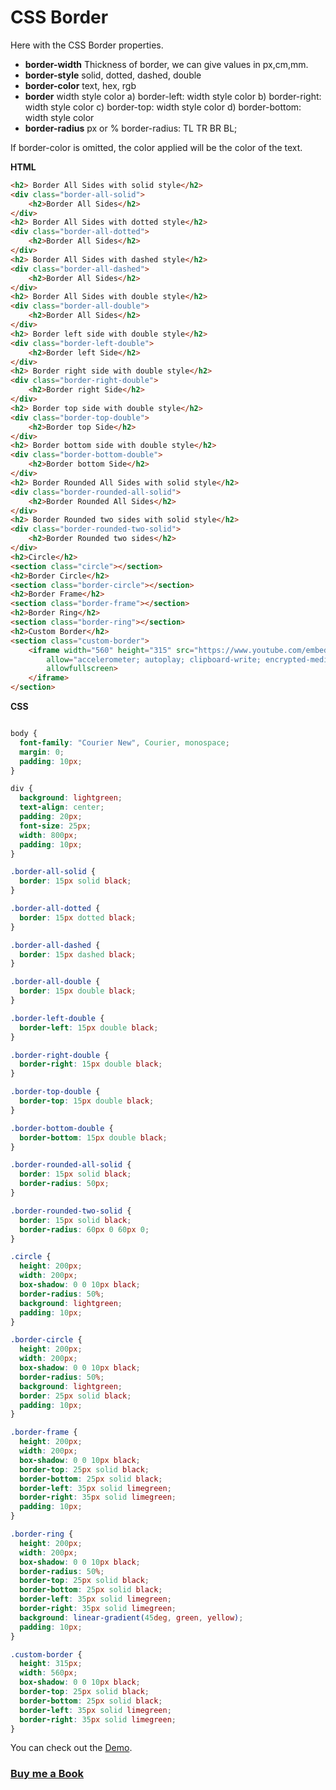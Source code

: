 # CSS Border

Here with the CSS Border properties.

- **border-width** Thickness of border, we can give values in px,cm,mm.
- **border-style** solid, dotted, dashed, double
- **border-color** text, hex, rgb
- **border** width style color
  a) border-left: width style color
  b) border-right: width style color
  c) border-top: width style color
  d) border-bottom: width style color
- **border-radius** px or %
  border-radius: TL TR BR BL;

If border-color is omitted, the color applied will be the color of the text.

**HTML**

```HTML
<h2> Border All Sides with solid style</h2>
<div class="border-all-solid">
    <h2>Border All Sides</h2>
</div>
<h2> Border All Sides with dotted style</h2>
<div class="border-all-dotted">
    <h2>Border All Sides</h2>
</div>
<h2> Border All Sides with dashed style</h2>
<div class="border-all-dashed">
    <h2>Border All Sides</h2>
</div>
<h2> Border All Sides with double style</h2>
<div class="border-all-double">
    <h2>Border All Sides</h2>
</div>
<h2> Border left side with double style</h2>
<div class="border-left-double">
    <h2>Border left Side</h2>
</div>
<h2> Border right side with double style</h2>
<div class="border-right-double">
    <h2>Border right Side</h2>
</div>
<h2> Border top side with double style</h2>
<div class="border-top-double">
    <h2>Border top Side</h2>
</div>
<h2> Border bottom side with double style</h2>
<div class="border-bottom-double">
    <h2>Border bottom Side</h2>
</div>
<h2> Border Rounded All Sides with solid style</h2>
<div class="border-rounded-all-solid">
    <h2>Border Rounded All Sides</h2>
</div>
<h2> Border Rounded two sides with solid style</h2>
<div class="border-rounded-two-solid">
    <h2>Border Rounded two sides</h2>
</div>
<h2>Circle</h2>
<section class="circle"></section>
<h2>Border Circle</h2>
<section class="border-circle"></section>
<h2>Border Frame</h2>
<section class="border-frame"></section>
<h2>Border Ring</h2>
<section class="border-ring"></section>
<h2>Custom Border</h2>
<section class="custom-border">
    <iframe width="560" height="315" src="https://www.youtube.com/embed/NBe7fzCK2V0" frameborder="0"
        allow="accelerometer; autoplay; clipboard-write; encrypted-media; gyroscope; picture-in-picture"
        allowfullscreen>
    </iframe>
</section>

```

**CSS**

```CSS

body {
  font-family: "Courier New", Courier, monospace;
  margin: 0;
  padding: 10px;
}

div {
  background: lightgreen;
  text-align: center;
  padding: 20px;
  font-size: 25px;
  width: 800px;
  padding: 10px;
}

.border-all-solid {
  border: 15px solid black;
}

.border-all-dotted {
  border: 15px dotted black;
}

.border-all-dashed {
  border: 15px dashed black;
}

.border-all-double {
  border: 15px double black;
}

.border-left-double {
  border-left: 15px double black;
}

.border-right-double {
  border-right: 15px double black;
}

.border-top-double {
  border-top: 15px double black;
}

.border-bottom-double {
  border-bottom: 15px double black;
}

.border-rounded-all-solid {
  border: 15px solid black;
  border-radius: 50px;
}

.border-rounded-two-solid {
  border: 15px solid black;
  border-radius: 60px 0 60px 0;
}

.circle {
  height: 200px;
  width: 200px;
  box-shadow: 0 0 10px black;
  border-radius: 50%;
  background: lightgreen;
  padding: 10px;
}

.border-circle {
  height: 200px;
  width: 200px;
  box-shadow: 0 0 10px black;
  border-radius: 50%;
  background: lightgreen;
  border: 25px solid black;
  padding: 10px;
}

.border-frame {
  height: 200px;
  width: 200px;
  box-shadow: 0 0 10px black;
  border-top: 25px solid black;
  border-bottom: 25px solid black;
  border-left: 35px solid limegreen;
  border-right: 35px solid limegreen;
  padding: 10px;
}

.border-ring {
  height: 200px;
  width: 200px;
  box-shadow: 0 0 10px black;
  border-radius: 50%;
  border-top: 25px solid black;
  border-bottom: 25px solid black;
  border-left: 35px solid limegreen;
  border-right: 35px solid limegreen;
  background: linear-gradient(45deg, green, yellow);
  padding: 10px;
}

.custom-border {
  height: 315px;
  width: 560px;
  box-shadow: 0 0 10px black;
  border-top: 25px solid black;
  border-bottom: 25px solid black;
  border-left: 35px solid limegreen;
  border-right: 35px solid limegreen;
}

```

You can check out the [Demo](https://praveenoruganti.github.io/praveenoruganti-css/5_Border/Demo).


### [Buy me a Book](https://www.buymeacoffee.com/praveenoruganti)